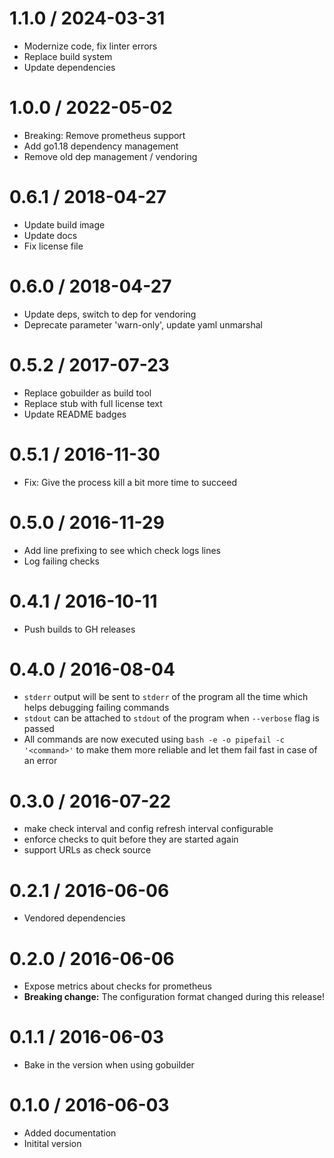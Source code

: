 # 1.1.0 / 2024-03-31

  * Modernize code, fix linter errors
  * Replace build system
  * Update dependencies

# 1.0.0 / 2022-05-02

  * Breaking: Remove prometheus support
  * Add go1.18 dependency management
  * Remove old dep management / vendoring

# 0.6.1 / 2018-04-27

  * Update build image
  * Update docs
  * Fix license file

# 0.6.0 / 2018-04-27

  * Update deps, switch to dep for vendoring
  * Deprecate parameter 'warn-only', update yaml unmarshal

# 0.5.2 / 2017-07-23

  * Replace gobuilder as build tool
  * Replace stub with full license text
  * Update README badges

# 0.5.1 / 2016-11-30

  * Fix: Give the process kill a bit more time to succeed

# 0.5.0 / 2016-11-29

  * Add line prefixing to see which check logs lines
  * Log failing checks

# 0.4.1 / 2016-10-11

  * Push builds to GH releases

# 0.4.0 / 2016-08-04

  * `stderr` output will be sent to `stderr` of the program all the time which helps debugging failing commands
  * `stdout` can be attached to `stdout` of the program when `--verbose` flag is passed
  * All commands are now executed using `bash -e -o pipefail -c '<command>'` to make them more reliable and let them fail fast in case of an error

# 0.3.0 / 2016-07-22

  * make check interval and config refresh interval configurable
  * enforce checks to quit before they are started again
  * support URLs as check source

# 0.2.1 / 2016-06-06

  * Vendored dependencies

# 0.2.0 / 2016-06-06

  * Expose metrics about checks for prometheus
  * **Breaking change:** The configuration format changed during this release!

# 0.1.1 / 2016-06-03

  * Bake in the version when using gobuilder

# 0.1.0 / 2016-06-03

  * Added documentation
  * Initital version
